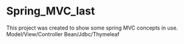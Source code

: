 # Spring_MVC_last
This project was created to show some spring MVC concepts in use. 
Model/View/Controller
Bean/Jdbc/Thymeleaf
